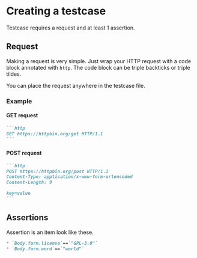 # Creating a testcase

Testcase requires a request and at least 1 assertion.

## Request

Making a request is very simple. Just wrap your HTTP request with a code block annotated with `http`. The code block can be triple backticks or triple tildes.

You can place the request anywhere in the testcase file.

### Example

#### GET request

~~~markdown
```http
GET https://httpbin.org/get HTTP/1.1
```
~~~

#### POST request

~~~markdown
```http
POST https://httpbin.org/post HTTP/1.1
Content-Type: application/x-www-form-urlencoded
Content-Length: 9

key=value
```
~~~

## Assertions

Assertion is an item look like these.

```markdown
* `Body.form.license`==`"GPL-3.0"`
* `Body.form.word`==`"world"`
```
